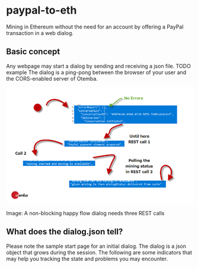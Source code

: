 ﻿# paypal-to-eth
Mining in Ethereum without the need for an account by offering a PayPal transaction in a web dialog.
## Basic concept
Any webpage may start a dialog by sending and receiving a json file. TODO example
The dialog is a ping-pong between the browser of your user and the CORS-enabled server of Otemba.

![States of a happy flow](https://raw.githubusercontent.com/Otemba/paypal-to-eth/master/images/statesWithText.png)

Image: A non-blocking happy flow dialog needs three REST calls
## What does the dialog.json tell?
Please note the sample start page for an initial dialog. The dialog is a json object that grows during the session. The following are some indicators that may help you tracking the state and problems you may encounter.
 

<!--stackedit_data:
eyJoaXN0b3J5IjpbLTQxMDAwMDcyMywtNjM2NzQwNjgyLDE1Mz
gzNjQ0NTYsMTM3OTY5MzQ5OSw3NTU1Mjk1NThdfQ==
-->
